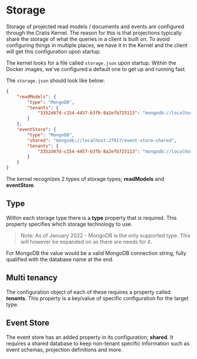 # Storage

Storage of projected read models / documents and events are configured through the Cratis Kernel.
The reason for this is that projections typically share the storage of what the queries in a client
is built on. To avoid configuring things in multiple places, we have it in the Kernel and the
client will get this configuration upon startup.

The kernel looks for a file called `storage.json` upon startup. Within the Docker images, we've
configured a default one to get up and running fast.

The `storage.json` should look like below:

```json
{
    "readModels": {
        "type": "MongoDB",
        "tenants": {
            "3352d47d-c154-4457-b3fb-8a2efb725113": "mongodb://localhost:27017/development-read-models"
        }
    },
    "eventStore": {
        "type": "MongoDB",
        "shared": "mongodb://localhost:27017/event-store-shared",
        "tenants": {
            "3352d47d-c154-4457-b3fb-8a2efb725113": "mongodb://localhost:27017/development-event-store"
        }
    }
}
```

The kernel recognizes 2 types of storage types; **readModels** and **eventStore**.

## Type

Within each storage type there is a **type** property that is required. This property specifies which
storage technology to use.

> Note: As of January 2022 - MongoDB is the only supported type. This will however be expanded on
> as there are needs for it.

For MongoDB the value would be a valid MongoDB connection string, fully qualified with the database
name at the end.

## Multi tenancy

The configuration object of each of these requires a property called **tenants**. This property is
a key/value of specific configuration for the target type.

## Event Store

The event store has an added property in its configuration; **shared**.
It requires a shared database to keep non-tenant specific information such as event schemas, projection definitions
and more.
